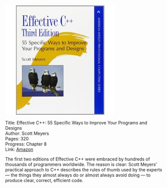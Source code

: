 ![Book cover](cover.jpg)

Title: Effective C++: 55 Specific Ways to Improve Your Programs and Designs <br>
Author: Scott Meyers<br>
Pages:    320<br>
Progress:  Chapter 8<br>
Link: [Amazon](http://www.amazon.com/Effective-Specific-Improve-Programs-Designs/dp/0321334876)<br>

The first two editions of Effective C++ were embraced by hundreds of thousands of programmers worldwide. The reason is clear: Scott Meyers’ practical approach to C++ describes the rules of thumb used by the experts — the things they almost always do or almost always avoid doing — to produce clear, correct, efficient code.
